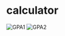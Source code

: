 # calculator
 

![GPA1](https://user-images.githubusercontent.com/78861911/126933747-611ffc0c-90c9-4faf-8c18-d3b08702776a.jpg)
![GPA2](https://user-images.githubusercontent.com/78861911/126933815-0ab38e4c-f75c-421d-95d6-0099727eee0e.jpg)


